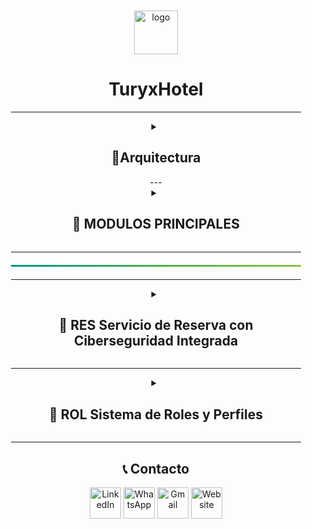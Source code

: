<div align="center">
   <div style="gap: 10px; padding: 10px 20px;">  
      
 <img width="70" height="70" alt="logo" src="https://github.com/user-attachments/assets/49d3f374-97b2-44c9-a484-a70db38b5620" alt="TuryxHotel_logo" width="250" />
 <h1>TuryxHotel</h1>

---
<details>
 <summary><h2>🌃Arquitectura</h2></summary>

<img width="973" height="617" alt="image" src="https://github.com/user-attachments/assets/07c28638-4bdd-42f3-b56a-af677a0387db"  width="600"/>


</details>
---

<details>
   <summary><h2>🏨 MODULOS PRINCIPALES</h2></summary>
<p align="center">

**TuryxHotel** es una plataforma integral para gestión hotelera con enfoque en **automatización**, **seguridad** y **experiencia del usuario**.  

✔ 🔐 Servicio de Reserva con Ciberseguridad Integrada  
✔ 💬 Integración con WhatsApp + Automatización (n8n)
✔ 📲 Servicio de Mensajería Interna
✔ 👥 Grupos Estilo Red Social
✔ 💳 Pasarela de Pago
✔ 🧑‍💼 Sistema de Roles y Perfiles
✔🖼️ Galería de Fotos
✔ 🔐 Autenticación Segura

</p>

<div>
   <h2>🔥 MODULOS</h2>
   <table>
      <tr>
         <td>
            <div>
               <h2 align="center">RES Servicio de Reserva con Ciberseguridad Integrada </h2>              
            </div>
         </td>
         <td align="center">
            <ul>
               <li>Gestión de reservas: crear, editar, cancelar</li>
               <li>Ciberseguridad: cifrado AES-256, OAuth2</li>
               <li>validación contra ataques y auditoría.</li>
            </ul>
         </td>
      </tr>
     <tr>
         <td>
            <div>
               <h2 align="center">ROL Sistema de Roles y Perfiles </h2>              
            </div>
         </td>
         <td align="center">
            <p>Perfiles diferenciados: Cliente, Hotel/Empresario (mini landing), y Administrador, cada uno con panel propio.</p>
         </td>
      </tr>
      <tr>
         <td>
            <div>
               <h2 align="center">AUTH Autenticación Segura  </h2>              
            </div>
         </td>
         <td align="center">
            <p>OAuth2 con soporte para Google, Facebook y email. Recuperación de contraseña con tokens seguros y protección contra fuerza bruta.</p>
         </td>
      </tr>
      <tr>
         <td>
            <div>
               <h2 align="center">MENS Servicio de Mensajería Interna </h2>              
            </div>
         </td>
         <td align="center">
            <p>Chat privado entre usuarios (viajeros y empresarios) con historial, notificaciones y moderación opcional.</p>
         </td>
      </tr>
      <tr>
         <td>
            <div>
               <h2 align="center">SOCIAL Grupos Estilo Red Social  </h2>              
            </div>
         </td>
         <td align="center">
            <p>Creación y gestión de grupos temáticos, roles, y chat grupal para compartir contenido.</p>
         </td>
      </tr>
      <tr>
         <td>
            <div>
               <h2 align="center">PAY Pasarela de Pago  </h2>              
            </div>
         </td>
         <td align="center">
            <p>Integración con Stripe, PayU, MercadoPago o Wompi. Pagos tokenizados, soporte multimoneda y confirmaciones mediante webhooks.</p>
         </td>
      </tr>
      <tr>
         <td>
            <div>
               <h2 align="center">N8N Integración con WhatsApp + Automatización (n8n) </h2>              
            </div>
         </td>
         <td align="center">
            <p>Atogestion y generación de enlaces directos vía WALink, flujos automatizados en n8n para confirmaciones, recordatorios y seguimiento de conversaciones.</p>
         </td>
      </tr>
      <tr>
         <td>
            <div>
               <h2 align="center">PIC Galería de Fotos  </h2>              
            </div>
         </td>
         <td align="center">
            <p>Hoteles pueden subir imágenes comprimidas, categorizadas y optimizadas para dispositivos móviles</p>
         </td>
      </tr>
   </table>
</div>

</details>

---

<hr style="border: none; height: 3px; background: linear-gradient(90deg, #009688, #4CAF50, #8BC34A); margin: 20px 0;">


---

<details>
   <summary><h2>🔐 RES Servicio de Reserva con Ciberseguridad Integrada </h2></summary>

   <ul>
      <h1>GESTION DE RESERVAS</h1>
         <li>☑ RES-001 Creación de reservas</li>
         <li>☑ RES-002 Consulta de reservas existentes</li>
         <li>☑ RES-003 Modificación de Reservas Existentes</li>
         <li>☑ RES-004 Cancelación de Reservas</li>
         <li>☑ RES-005 Cálculo Automático de Precios</li>
         <li>☑ RES-006 Generación de Códigos de Confirmación</li>         

   </ul>

</details>

---

<details>
   <summary><h2>🔐 ROL Sistema de Roles y Perfiles </h2></summary>

   <ul>
      <h1>CREACION DE ROLES</h1>
         <li>☑ ROL-001 Creación de entidad user para roles</li>
         <li>☑ ROL-002 Creacion de nuevo usuario segun rol</li>
         <li>☑ ROL-003 Encontrar usuarios por rol</li>
         <li>☑ ROL-004 Editar usuarios por rol</li>
         <li>☑ ROL-005 Eliminar usuarios</li>
         <li>☑ ROL-006 Conexion a base de datos</li>         

   </ul>

</details>

---

<div align="center">
   <h2>📞 Contacto</h2>
   <a href="https://www.linkedin.com/in/tu-perfil/"><img src="https://github.com/user-attachments/assets/a8263dbd-7b6c-448f-9c08-f2921c73170c" alt="LinkedIn" width="50"></a>
   <a href="https://wa.me/message/tu-whatsapp-id"><img src="https://github.com/user-attachments/assets/4a5b3f00-7420-4785-b3e8-ec42be6d31f7" alt="WhatsApp" width="50"></a>
   <a href="mailto:contacto@turyxhotel.com"><img src="https://github.com/user-attachments/assets/b0cd5e5c-bfd8-4f2c-ae3a-e0d5defadc76" alt="Gmail" width="50"></a>
   <a href="https://turyxhotel.netlify.app/"><img src="https://github.com/user-attachments/assets/e2041a1a-6ef9-4cf7-a5a5-4b4029234097" alt="Website" width="50"></a>
</div>



